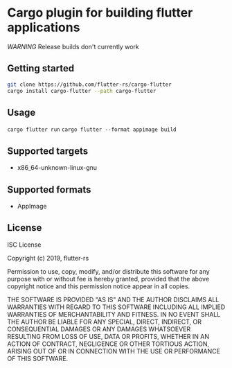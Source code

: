 # Cargo plugin for building flutter applications

*WARNING* Release builds don't currently work

## Getting started
```sh
git clone https://github.com/flutter-rs/cargo-flutter
cargo install cargo-flutter --path cargo-flutter
```

## Usage

`cargo flutter run`
`cargo flutter --format appimage build`

## Supported targets
- x86_64-unknown-linux-gnu

## Supported formats
- AppImage

## License
ISC License

Copyright (c) 2019, flutter-rs

Permission to use, copy, modify, and/or distribute this software for any
purpose with or without fee is hereby granted, provided that the above
copyright notice and this permission notice appear in all copies.

THE SOFTWARE IS PROVIDED "AS IS" AND THE AUTHOR DISCLAIMS ALL WARRANTIES WITH
REGARD TO THIS SOFTWARE INCLUDING ALL IMPLIED WARRANTIES OF MERCHANTABILITY
AND FITNESS. IN NO EVENT SHALL THE AUTHOR BE LIABLE FOR ANY SPECIAL, DIRECT,
INDIRECT, OR CONSEQUENTIAL DAMAGES OR ANY DAMAGES WHATSOEVER RESULTING FROM
LOSS OF USE, DATA OR PROFITS, WHETHER IN AN ACTION OF CONTRACT, NEGLIGENCE
OR OTHER TORTIOUS ACTION, ARISING OUT OF OR IN CONNECTION WITH THE USE OR
PERFORMANCE OF THIS SOFTWARE.
